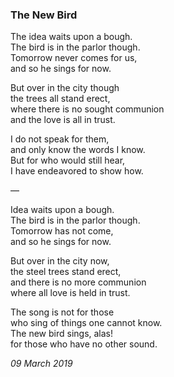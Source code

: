 ### The New Bird

The idea waits upon a bough.\
The bird is in the parlor though.\
Tomorrow never comes for us,\
and so he sings for now.

But over in the city though\
the trees all stand erect,\
where there is no sought communion\
and the love is all in trust.

I do not speak for them,\
and only know the words I know.\
But for who would still hear,\
I have endeavored to show how.

—

Idea waits upon a bough.\
The bird is in the parlor though.\
Tomorrow has not come,\
and so he sings for now.

But over in the city now,\
the steel trees stand erect,\
and there is no more communion\
where all love is held in trust.

The song is not for those\
who sing of things one cannot know.\
The new bird sings, alas!\
for those who have no other sound.

*09 March 2019*
